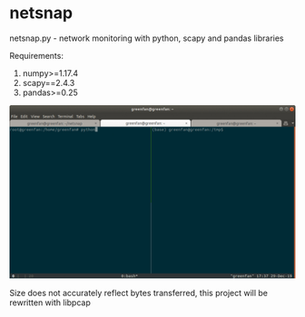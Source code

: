 # netsnap
netsnap.py - network monitoring with python, scapy and pandas libraries

Requirements:
1. numpy>=1.17.4
2. scapy==2.4.3
3. pandas>=0.25


![samplegif.gif](https://raw.githubusercontent.com/greenfan/netsnap/master/samplegif.gif)

Size does not accurately reflect bytes transferred, this project will be rewritten with libpcap
